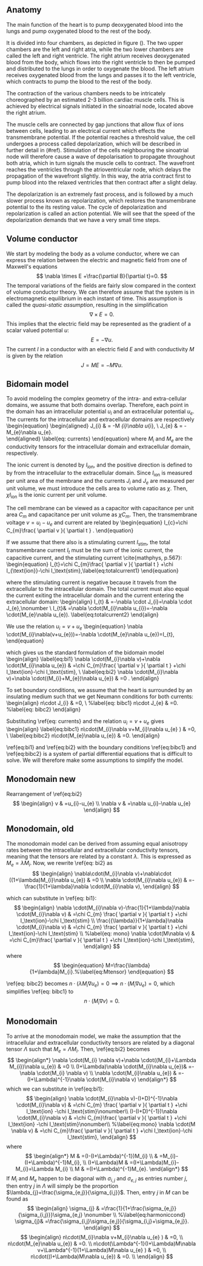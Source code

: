 ## Anatomy
The main function of the heart is to pump deoxygenated blood into the lungs and pump oxygenated blood to the rest of the body. 

It is divided into four chambers, as depicted in figure (). The two upper chambers are the left and right atria, while the two lower chambers are called the left and right ventricle. The right atrium receives deoxygenated blood from the body, which flows into the right ventricle to then be pumped and distributed to the lungs in order to oxygenate the blood. The left atrium receives oxygenated blood from the lungs and passes it to the left ventricle, which contracts to pump the blood to the rest of the body.

The contraction of the various chambers needs to be intricately choreographed by an estimated 2-3 billion cardiac muscle cells. This is achieved by electrical signals initiated in the sinoatrial node, located above the right atrium. 

The muscle cells are connected by gap junctions that allow flux of ions between cells, leading to an electrical current which effects the transmembrane potential. If the potential reaches a threshold value, the cell undergoes a process called depolarization, which will be described in further detail in (#ref). Stimulation of the cells neighbouring the sinoatrial node will therefore cause a wave of depolarisation to propagate throughout both atria, which in turn signals the muscle cells to contract. The wavefront reaches the ventricles through the atrioventricular node, which delays the propagation of the wavefront slightly. In this way, the atria contract first to pump blood into the relaxed ventricles that then contract after a slight delay. 

The depolarization is an extremely fast process, and is followed by a much slower process known as repolarization, which restores the transmembrane potential to the its resting value. The cycle of depolarization and repolarization is called an action potential. We will see that the speed of the depolarization demands that we have a very small time steps.

## Volume conductor
We start by modeling the body as a volume conductor, where we can express the relation between the electric and magnetic field from one of Maxwell's equations
$$
\nabla \times E +\frac{\partial B}{\partial t}=0.
$$
The temporal variations of the fields are fairly slow compared in the context of volume conductor theory. We can therefore assume that the system is in electromagnetic equilibrium in each instant of time. This assumption is called the *quasi-static assumption*, resulting in the simplification
$$
\nabla \times E=0.
$$
This implies that the electric field may be represented as the gradient of a scalar valued potential $u$:
$$
E=-\nabla u.
$$
The current $I$ in a conductor with an electric field $E$ and with conductivity $M$ is given by the relation
$$
J=ME=-M \nabla u.
$$
## Bidomain model
To avoid modeling the complex geometry of the intra- and extra-cellular domains, we assume that both domains overlap. Therefore, each point in the domain has an intracellular potential $u_i$ and an extracellular potential $u_e$. The currents for the intracellular and extracellular domains are respectively
\begin{equation}
	\begin{aligned}
		J_{i} & = -M _{i}\nabla u_{i}, \\
		J_{e} & = -M_{e}\nabla u_{e}.  
	\end{aligned} \label{eq: currents}
\end{equation}
where $M_{i}$ and $M_{e}$ are the conductivity tensors for the intracellular domain and extracellular domain, respectively. 

The ionic current is denoted by $I_\text{ion}$, and the positive direction is defined to by from the intracellular to the extracellular domain. Since $I_\text{ion}$ is measured per unit area of the membrane and the currents $J_{i}$ and $J_{e}$ are measured per unit volume, we must introduce the cells area to volume ratio as $\chi$. Then, $\chi I_\text{ion}$ is the ionic current per unit volume.

The cell membrane can be viewed as a capacitor with capacitance per unit area $C_{m}$ and capacitance per unit volume as $\chi C_{m}$. Then, the transmembrane voltage $v=u_{i}-u_{e}$ and current are related by
\begin{equation}
I_{c}=\chi C_{m}\frac{ \partial v }{ \partial t } .
\end{equation}

If we assume that there also is a stimulating current $I_\text{stim}$, the total transmembrane current $I_{t}$ must be the sum of the ionic current, the capacitive current, and the stimulating current \cite{mathphys, p.567}:
\begin{equation}
I_{t}=\chi C_{m}\frac{ \partial v }{ \partial t } +\chi I_{\text{ion}}-\chi I_\text{stim},\label{eq:totalcurrent1}
\end{equation}

where the stimulating current is negative because it travels from the extracellular to the intracellular domain. The total current must also equal the current exiting the intracellular domain and the current entering the extracellular domain:
\begin{align}
I_{t} & =-\nabla \cdot J_{i}=\nabla \cdot J_{e},\nonumber \\
 I_{t}& =\nabla \cdot(M_{i}\nabla u_{i})=-\nabla \cdot(M_{e}\nabla u_{e}). \label{eq:totalcurrent2}
\end{align}

We use the relation $u_{i}=v+u_{e}$
\begin{equation}
\nabla \cdot(M_{i}\nabla(v+u_{e}))=-\nabla \cdot(M_{e}\nabla u_{e})=I_{t},
\end{equation}

which gives us the standard formulation of the bidomain model
\begin{align}
\label{eq:bi1} 
\nabla \cdot(M_{i}\nabla v)+\nabla \cdot(M_{i}\nabla u_{e}) & =\chi C_{m}\frac{ \partial v }{ \partial t } +\chi I_\text{ion}-\chi I_\text{stim}, \\ 
\label{eq:bi2} 
\nabla \cdot(M_{i}\nabla v)+\nabla \cdot((M_{i}+M_{e})\nabla u_{e}) & =0 .
\end{align}

To set boundary conditions, we assume that the heart is surrounded by an insulating medium such that we get Neumann conditions for both currents:
\begin{align}
n\cdot J_{i} & =0, \\ %label{eq: bibc1}
n\cdot J_{e} & =0. %label{eq: bibc2}
\end{align}


Substituting \ref{eq: currents} and the relation $u_{i}=v+u_{e}$ gives
\begin{align}
    \label{eq:bibc1}
    n\cdot(M_{i}\nabla v+M_{i}\nabla u_{e} ) & =0, \\
    \label{eq:bibc2}
    n\cdot(M_{e}\nabla u_{e}) & =0.
\end{align}

\ref{eq:bi1} and \ref{eq:bi2} with the boundary conditions \ref{eq:bibc1} and \ref{eq:bibc2} is a system of partial differential equations that is difficult to solve. We will therefore make some assumptions to simplify the model. 

## Monodomain new
Rearrangement of \ref{eq:bi2}
$$
\begin{align}
v & =u_{i}-u_{e} \\
\nabla v & =\nabla u_{i}-\nabla u_{e}
\end{align}
$$


## Monodomain, old
The monodomain model can be derived from assuming equal anisotropy rates between the intracellular and extracellular conductivity tensors, meaning that the tensors are related by a constant $\lambda$. This is expressed as $M_{e}=\lambda M_{i}$. Now, we rewrite \ref{eq: bi2} as
$$
\begin{align}
\nabla\cdot(M_{i}\nabla v)+\nabla\cdot ((1+\lambda)M_{i}\nabla u_{e}) & =0 \\
\nabla \cdot(M_{i}\nabla u_{e}) & =-\frac{1}{1+\lambda}\nabla \cdot(M_{i}\nabla v),
\end{align}
$$

which can substitute in \ref{eq: bi1}:
$$
\begin{align}
\nabla \cdot(M_{i}\nabla v)-\frac{1}{1+\lambda}\nabla \cdot(M_{i}\nabla v) & =\chi C_{m} \frac{ \partial v }{ \partial t } +\chi I_\text{ion}-\chi I_\text{stim} \\
\frac{{\lambda}}{1+\lambda}\nabla \cdot(M_{i}\nabla v) & =\chi C_{m} \frac{ \partial v }{ \partial t } +\chi I_\text{ion}-\chi I_\text{stim} \\
%label{eq: mono} 
\nabla \cdot(M\nabla v) & =\chi C_{m}\frac{ \partial v }{ \partial t } +\chi I_\text{ion}-\chi I_\text{stim},
\end{align}
$$
where
$$
\begin{equation}
M=\frac{\lambda}{1+\lambda}M_{i}.%\label{eq:Mtensor}
\end{equation}
$$

\ref{eq: bibc2} becomes $n\cdot(\lambda M_{i}\nabla u_{e})=0 \implies n\cdot(M_{i}\nabla u_{e})=0$, which simplifies \ref{eq: bibc1} to
$$
\begin{equation}
n\cdot(M_{i}\nabla v)=0. %\label{eq: monobc}
\end{equation}
$$


## Monodomain
To arrive at the monodomain model, we make the assumption that the intracellular and extracellular conductivity tensors are related by a diagonal tensor $\Lambda$ such that $M_{e}=\Lambda M_{i}$. Then, \ref{eq:bi2} becomes
$$
\begin{align*}
\nabla \cdot(M_{i} \nabla v)+\nabla \cdot((M_{i}+\Lambda M_{i})\nabla u_{e}) & =0 \\
(I+\Lambda)\nabla \cdot(M_{i}\nabla u_{e})& =-\nabla \cdot(M_{i} \nabla v)  \\
\nabla \cdot(M_{i}\nabla u_{e}) & =-(I+\Lambda)^{-1}\nabla \cdot(M_{i}\nabla v)
\end{align*}
$$
which we can substitute in \ref{eq:bi1}:
$$
\begin{align}
\nabla \cdot(M_{i}\nabla v)-(I+D)^{-1}\nabla \cdot(M_{i}\nabla v) & =\chi C_{m} \frac{ \partial v }{ \partial t } +\chi I_\text{ion}  -\chi I_\text{stim}\nonumber\\
(I-(I+D)^{-1})\nabla \cdot(M_{i}\nabla v) & =\chi C_{m}\frac{ \partial v }{ \partial t } +\chi I_\text{ion} -\chi I_\text{stim}\nonumber\\
%\label{eq:mono} 
\nabla \cdot(M \nabla v) & =\chi C_{m}\frac{ \partial v }{ \partial t } +\chi I_\text{ion}-\chi I_\text{stim},
\end{align}
$$
where
$$
\begin{align*}
M & =(I-(I+\Lambda)^{-1})M_{i} \\
 & =M_{i}-(I+\Lambda)^{-1}M_{i}, \\
(I+\Lambda)M & =(I+\Lambda)M_{i}-M_{i}=\Lambda M_{i} \\
M & =(I+\Lambda)^{-1}M_{e}.
\end{align*}
$$
If $M_{i}$ and $M_{e}$ happen to be diagonal with $\sigma_{i,j}$ and $\sigma_{e,j}$ as entries number $j$, then entry $j$ in $\Lambda$ will simply be the proportion $\lambda_{j}=\frac{\sigma_{e,j}}{\sigma_{i,j}}$. Then, entry $j$ in $M$ can be found as 
$$
\begin{align}
\sigma_{j}  & =\frac{1}{1+\frac{\sigma_{e,j}}{\sigma_{i,j}}}\sigma_{e,j} \nonumber \\
%\label{eq:harmoniccond}
 \sigma_{j}& =\frac{\sigma_{i,j}\sigma_{e,j}}{\sigma_{i,j}+\sigma_{e,j}}.
\end{align}
$$
$$
\begin{align} 
    n\cdot(M_{i}\nabla v+M_{i}\nabla u_{e} ) & =0, \\
    n\cdot(M_{e}\nabla u_{e}) & =0.  \\
    n\cdot(\Lambda^{-1}(I+\Lambda)M\nabla v+\Lambda^{-1}(1+\Lambda)M\nabla u_{e} ) & =0, \\
    n\cdot((I+\Lambda)M\nabla u_{e}) & =0. \\
\end{align}
$$
